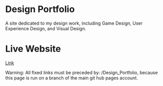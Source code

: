 # Design Portfolio

A site dedicated to my design work, including Game Design, User Experience Design, and Visual Design.

# Live Website
[Link](https://bryce-summers.github.io/Design_Portfolio/)

Warning:
All fixed links must be preceded by: /Design_Portfolio, because this page is run on a branch of the main git hub pages account.
